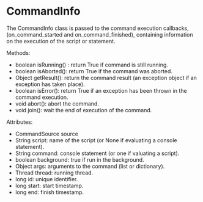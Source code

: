 # CommandInfo

The CommandInfo class is passed to the command execution callbacks, 
(on_command_started and on_command_finished), containing information on the 
execution of the script or statement.


Methods:
  * boolean isRunning() : return True if command is still running.
  * boolean isAborted(): return True if the command was aborted.
  * Object getResult(): return the command result (an exception object if an exception has taken place).
  * boolean isError(): return True if an exception has been thrown in the command execution.
  * void abort(): abort the command.
  * void join(): wait the end of execution of the command.

Attributes:
  * CommandSource source
  * String script: name of the script (or None if evaluating a console statement).
  * String command: console statement (or one if valuating a script).
  * boolean background: true if run in the background.
  * Object args: arguments to the command (list or dictionary).
  * Thread thread: running thread.
  * long id: unique identifier.
  * long start: start timestamp.
  * long end: finish timestamp.